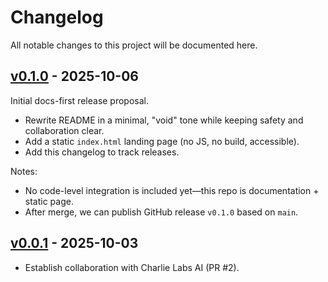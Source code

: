 # Changelog

All notable changes to this project will be documented here.

## [v0.1.0] - 2025-10-06

Initial docs-first release proposal.

- Rewrite README in a minimal, "void" tone while keeping safety and collaboration clear.
- Add a static `index.html` landing page (no JS, no build, accessible).
- Add this changelog to track releases.

Notes:

- No code-level integration is included yet—this repo is documentation + static page.
- After merge, we can publish GitHub release `v0.1.0` based on `main`.

## [v0.0.1] - 2025-10-03

- Establish collaboration with Charlie Labs AI (PR #2).

[v0.1.0]: https://github.com/CosmicJesterX/IFNOT/compare/v0.0.1...v0.1.0
[v0.0.1]: https://github.com/CosmicJesterX/IFNOT/commit/83515765659360e3c751e4a933dba19d03ef0229
